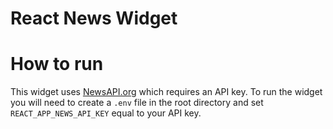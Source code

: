 # React News Widget

<!-- ![Demo Image](https://github.com/rsedlr/react-news-widget/blob/main/image.jpg?raw=true) -->

# How to run

This widget uses [NewsAPI.org](https://newsapi.org/) which requires an API key. To run the widget you will need to create a `.env` file in the root directory and set `REACT_APP_NEWS_API_KEY` equal to your API key.
